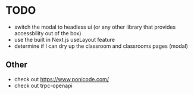 # TODO

- switch the modal to headless ui (or any other library that provides accessbility out of the box)
- use the built in Next.js useLayout feature
- determine if I can dry up the classroom and classrooms pages (modal)

## Other

- check out https://www.ponicode.com/
- check out trpc-openapi
